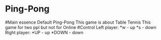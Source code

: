 # Ping-Pong
#Main essence
Default Ping-Pong
This game is about Table Tennis
This game for two ppl but not for Online
#Control
Left player:
*w - up
*s - down
Right player:
*UP - up
*DOWN - down
